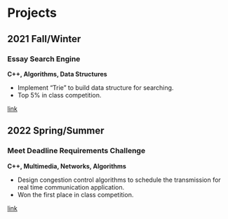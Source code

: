 # Projects

## 2021 Fall/Winter
### Essay Search Engine
**C++, Algorithms, Data Structures**
* Implement “Trie” to build data structure for searching.
* Top 5% in class competition.

[link](https://github.com/tunyuanchang/Projects/tree/main/EssaySearchEngine)

## 2022 Spring/Summer
### Meet Deadline Requirements Challenge
**C++, Multimedia, Networks, Algorithms**
* Design congestion control algorithms to schedule the transmission for real time communication application.
* Won the first place in class competition.

[link](https://github.com/tunyuanchang/Projects/tree/main/MeetDeadlineRequirementsChallenge)
